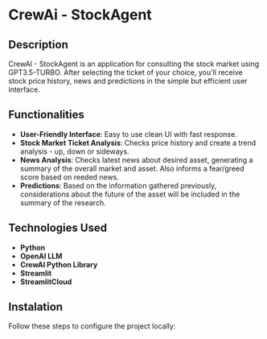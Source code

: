 # CrewAi - StockAgent

## Description

CrewAI - StockAgent is an application for consulting the stock market using GPT3.5-TURBO. After selecting the ticket of your choice, you'll receive stock price history, news and predictions in the simple but efficient user interface.

## Functionalities

- **User-Friendly Interface**: Easy to use clean UI with fast response.
- **Stock Market Ticket Analysis**: Checks price history and create a trend analysis - up, down or sideways.
- **News Analysis**: Checks latest news about desired asset, generating a summary of the overall market and asset. Also informs a fear/greed score based on reeded news.
- **Predictions**: Based on the information gathered previously, considerations about the future of the asset will be included in the summary of the research.

## Technologies Used

- **Python**
- **OpenAI LLM**
- **CrewAI Python Library**
- **Streamlit**
- **StreamlitCloud**

## Instalation

Follow these steps to configure the project locally:

